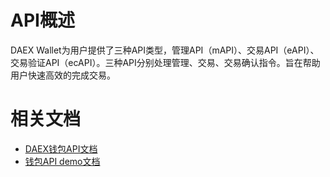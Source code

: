 # API概述
DAEX Wallet为用户提供了三种API类型，管理API（mAPI）、交易API（eAPI）、交易验证API（ecAPI）。三种API分别处理管理、交易、交易确认指令。旨在帮助用户快速高效的完成交易。

# 相关文档

* [DAEX钱包API文档](http://www.daex.pro/doc/)
* [钱包API demo文档](https://github.com/DAEX-BLOCKCHAIN/daex-wallet-api-sdk/wiki/%E9%92%B1%E5%8C%85API-demo%E6%96%87%E6%A1%A3)
